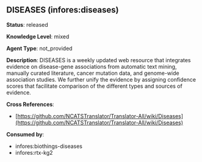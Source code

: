 [//]: # (DO NOT MANUALLY EDIT THIS FILE. IT IS GENERATED FROM A TEMPLATE.)

## DISEASES (infores:diseases)

**Status**: released
  
**Knowledge Level**: mixed
  
**Agent Type**: not_provided

**Description**: DISEASES is a weekly updated web resource that integrates evidence on disease-gene associations  from automatic text mining, manually curated literature, cancer mutation data, and  genome-wide association studies. We further unify the evidence by assigning confidence  scores that facilitate comparison of the different types and sources of evidence.

**Cross References**:

- [https://github.com/NCATSTranslator/Translator-All/wiki/Diseases](https://github.com/NCATSTranslator/Translator-All/wiki/Diseases)


**Consumed by**:

- infores:biothings-diseases
- infores:rtx-kg2
